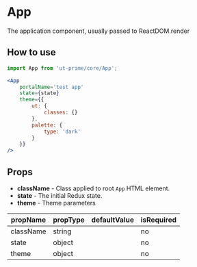 # App

The application component, usually passed to ReactDOM.render

## How to use

```jsx
import App from 'ut-prime/core/App';

<App
    portalName='test app'
    state={state}
    theme={{
        ut: {
            classes: {}
        },
        palette: {
            type: 'dark'
        }
    }}
/>
```

## Props

- **className** - Class applied to root `App` HTML element.
- **state** - The initial Redux state.
- **theme** - Theme parameters

| propName  | propType | defaultValue | isRequired |
| --------- | -------- | ------------ | ---------- |
| className | string   |              | no         |
| state     | object   |              | no         |
| theme     | object   |              | no         |
